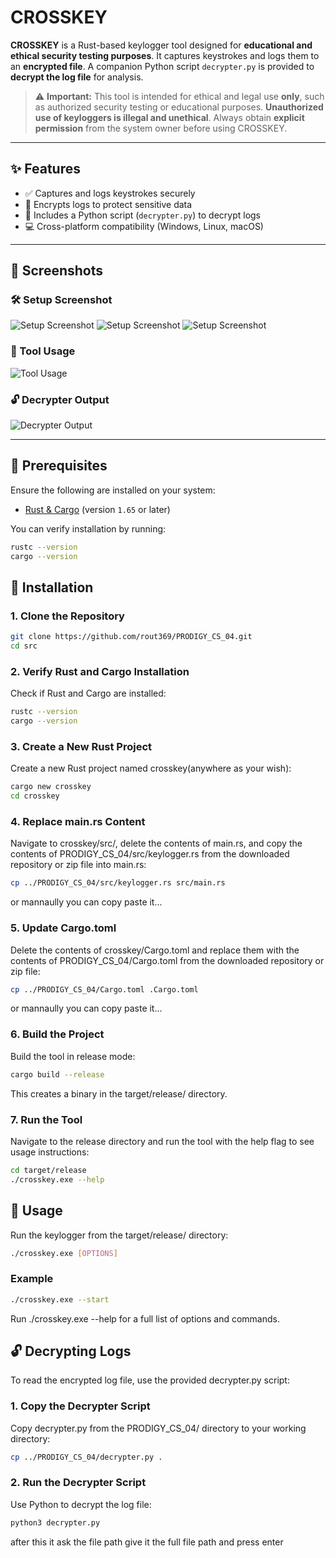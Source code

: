 # CROSSKEY

**CROSSKEY** is a Rust-based keylogger tool designed for **educational and ethical security testing purposes**. It captures keystrokes and logs them to an **encrypted file**. A companion Python script `decrypter.py` is provided to **decrypt the log file** for analysis.

> ⚠️ **Important:** This tool is intended for ethical and legal use **only**, such as authorized security testing or educational purposes. **Unauthorized use of keyloggers is illegal and unethical**. Always obtain **explicit permission** from the system owner before using CROSSKEY.

---

## ✨ Features

- ✅ Captures and logs keystrokes securely
- 🔐 Encrypts logs to protect sensitive data
- 🐍 Includes a Python script (`decrypter.py`) to decrypt logs
- 💻 Cross-platform compatibility (Windows, Linux, macOS)

---

## 📸 Screenshots


### 🛠️ Setup Screenshot
![Setup Screenshot](screenshots/setup1.png)
![Setup Screenshot](screenshots/setup2.png)
![Setup Screenshot](screenshots/setup3.png)

### 🧪 Tool Usage
![Tool Usage](screenshots/usage.png)

### 🔓 Decrypter Output
![Decrypter Output](screenshots/decrypter.png)

---

## 🧰 Prerequisites

Ensure the following are installed on your system:

- [Rust & Cargo](https://www.rust-lang.org/tools/install) (version `1.65` or later)

You can verify installation by running:

```bash
rustc --version
cargo --version
 ```




## 🚀 Installation

### 1. Clone the Repository

```bash
git clone https://github.com/rout369/PRODIGY_CS_04.git
cd src
```
### 2. Verify Rust and Cargo Installation

Check if Rust and Cargo are installed:
```bash
rustc --version
cargo --version
```
### 3. Create a New Rust Project

Create a new Rust project named crosskey(anywhere as your wish):
```bash
cargo new crosskey
cd crosskey
```
### 4. Replace main.rs Content
Navigate to crosskey/src/, delete the contents of main.rs, and copy the contents of PRODIGY_CS_04/src/keylogger.rs from the downloaded repository or zip file into main.rs:

```bash
cp ../PRODIGY_CS_04/src/keylogger.rs src/main.rs
```
or mannaully you can copy paste it...

### 5. Update Cargo.toml

Delete the contents of crosskey/Cargo.toml and replace them with the contents of PRODIGY_CS_04/Cargo.toml from the downloaded repository or zip file:

```bash
cp ../PRODIGY_CS_04/Cargo.toml .Cargo.toml
```
or mannaully you can copy paste it...

### 6. Build the Project
 Build the tool in release mode:

```bash
cargo build --release
```
This creates a binary in the target/release/ directory.

### 7. Run the Tool
Navigate to the release directory and run the tool with the help flag to see usage instructions:
```bash
cd target/release
./crosskey.exe --help
```

## 🧪 Usage

Run the keylogger from the target/release/ directory:
```bash
./crosskey.exe [OPTIONS]
```
### Example 
```bash
./crosskey.exe --start
```
Run ./crosskey.exe --help for a full list of options and commands.


## 🔓 Decrypting Logs
To read the encrypted log file, use the provided decrypter.py script:

### 1. Copy the Decrypter Script
Copy decrypter.py from the PRODIGY_CS_04/ directory to your working directory:
```bash
cp ../PRODIGY_CS_04/decrypter.py .
```
### 2. Run the Decrypter Script
Use Python to decrypt the log file:
```bash
python3 decrypter.py
```
after this it ask the file path give it the full file path and press enter  


